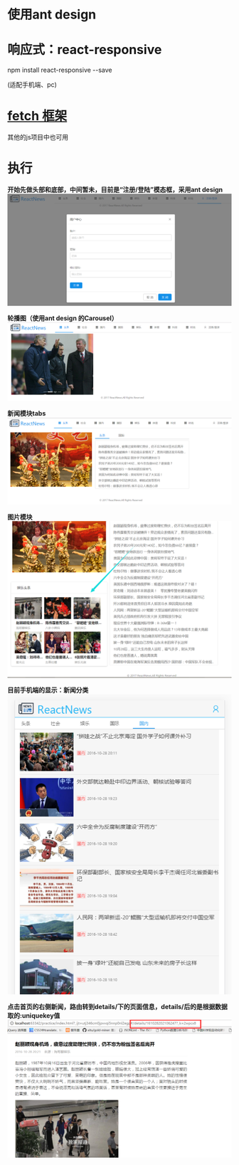 # 使用ant design

# 响应式：react-responsive

 npm install react-responsive --save

(适配手机端、pc)

# [fetch 框架](https://github.com/github/fetch)  

其他的js项目中也可用

# 执行

**开始先做头部和底部，中间暂未，目前是“注册/登陆”模态框，采用ant design**
<img src="READMEpictures/register.png">

**轮播图（使用ant design 的Carousel）**
<img src="READMEpictures/Carousel.png"/>

**新闻模块tabs**
<img src="READMEpictures/news_tab.png"/>

**图片模块**
<img src="READMEpictures/images.png"/>

**目前手机端的显示：新闻分类**
<img src="READMEpictures/mobileNews.png"/>

**点击首页的右侧新闻，路由转到details/下的页面信息，details/后的是根据数据取的:uniquekey值**
<img src="READMEpictures/news_block_router.png"/>